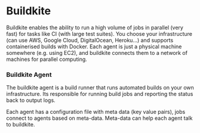 # Buildkite
Buildkite enables the ability to run a high volume of jobs in parallel (very fast) for tasks like CI (with large test suites). You choose your infrastructure (can use AWS, Google Cloud, DigitalOcean, Heroku...) and supports containerised builds with Docker. Each agent is just a physical machine somewhere (e.g. using EC2), and buildkite connects them to a network of machines for parallel computing. 

### Buildkite Agent
The buildkite agent is a build runner that runs automated builds on your own infrastructure. Its responsible for running build jobs and reporting the status back to output logs.

Each agent has a configuration file with meta data (key value pairs), jobs connect to agents based on meta-data. Meta-data can help each agent talk to buildkite.
